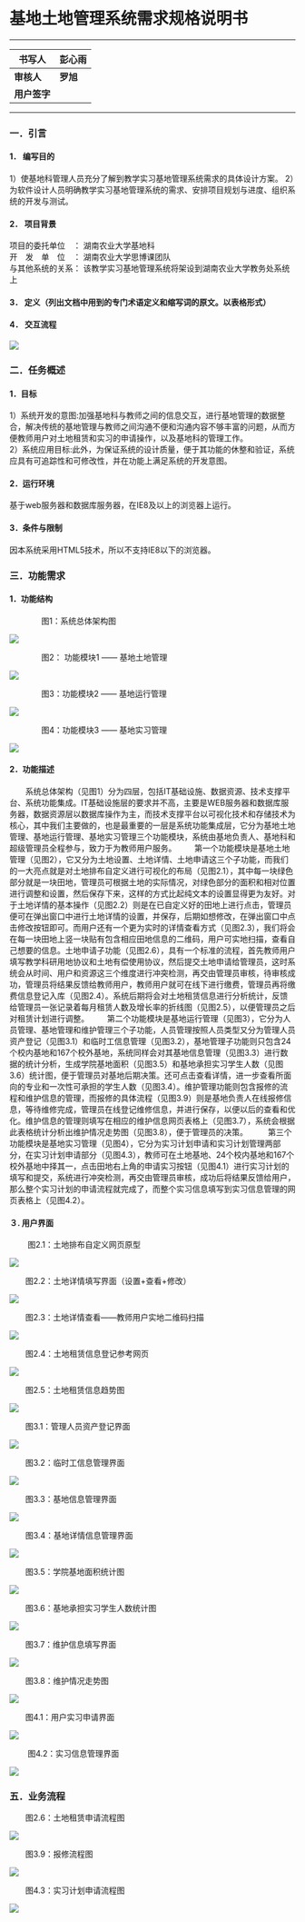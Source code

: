 # 基地土地管理系统需求规格说明书
************************************
| 书写人   | 彭心雨 |
| -------- | ------ |
| **审核人**   | **罗旭**   |
| **用户签字** |        |
***********************************
### 一．引言
#### 1． 编写目的
1）使基地科管理人员充分了解到教学实习基地管理系统需求的具体设计方案。 
2）为软件设计人员明确教学实习基地管理系统的需求、安排项目规划与进度、组织系统的开发与测试。
#### 2． 项目背景  
项目的委托单位　： 湖南农业大学基地科  
开　发　单　位　： 湖南农业大学思博课团队  
与其他系统的关系： 该教学实习基地管理系统将架设到湖南农业大学教务处系统上
#### 3． 定义（列出文档中用到的专门术语定义和缩写词的原文。以表格形式）
#### 4． 交互流程
![](images/1.jpg)
### 二．任务概述
#### 1．目标
 1）系统开发的意图:加强基地科与教师之间的信息交互，进行基地管理的数据整合，解决传统的基地管理与教师之间沟通不便和沟通内容不够丰富的问题，从而方便教师用户对土地租赁和实习的申请操作，以及基地科的管理工作。   
   2）系统应用目标:此外，为保证系统的设计质量，便于其功能的休整和验证，系统应具有可追踪性和可修改性，并在功能上满足系统的开发意图。
#### 2．运行环境
基于web服务器和数据库服务器，在IE8及以上的浏览器上运行。
#### 3．条件与限制
因本系统采用HTML5技术，所以不支持IE8以下的浏览器。
### 三．功能需求
#### 1．功能结构
　　　　图1：系统总体架构图

![](images/2.jpg)

　　　　图2： 功能模块1 —— 基地土地管理
    
![](images/3.jpg)

　　　　图3：功能模块2 —— 基地运行管理
    
![](images/4.jpg)

　　　　图4：功能模块3 —— 基地实习管理
    
![](images/5.jpg)
#### 2．功能描述
　　系统总体架构（见图1）分为四层，包括IT基础设施、数据资源、技术支撑平台、系统功能集成。IT基础设施层的要求并不高，主要是WEB服务器和数据库服务器，数据资源层以数据库操作为主，而技术支撑平台以可视化技术和存储技术为核心，其中我们主要做的，也是最重要的一层是系统功能集成层，它分为基地土地管理、基地运行管理、基地实习管理三个功能模块，系统由基地负责人、基地科和超级管理员全程参与，致力于为教师用户服务。
  　　第一个功能模块是基地土地管理（见图2），它又分为土地设置、土地详情、土地申请这三个子功能，而我们的一大亮点就是对土地排布自定义进行可视化的布局（见图2.1），其中每一块绿色部分就是一块田地，管理员可根据土地的实际情况，对绿色部分的面积和相对位置进行调整和设置，然后保存下来，这样的方式比起纯文本的设置显得更为友好。对于土地详情的基本操作（见图2.2）则是在已自定义好的田地上进行点击，管理员便可在弹出窗口中进行土地详情的设置，并保存，后期如想修改，在弹出窗口中点击修改按钮即可。而用户还有一个更为实时的详情查看方式（见图2.3），我们将会在每一块田地上竖一块贴有包含相应田地信息的二维码，用户可实地扫描，查看自己想要的信息。土地申请子功能（见图2.6），具有一个标准的流程，首先教师用户填写教学科研用地协议和土地有偿使用协议，然后提交土地申请给管理员，这时系统会从时间、用户和资源这三个维度进行冲突检测，再交由管理员审核，待审核成功，管理员将结果反馈给教师用户，教师用户就可在线下进行缴费，管理员再将缴费信息登记入库（见图2.4）。系统后期将会对土地租赁信息进行分析统计，反馈给管理员一张记录着每月租赁人数及增长率的折线图（见图2.5），以便管理员之后对租赁计划进行调整。
    　　第二个功能模块是基地运行管理（见图3），它分为人员管理、基地管理和维护管理三个子功能，人员管理按照人员类型又分为管理人员资产登记（见图3.1）和临时工信息管理（见图3.2），基地管理子功能则只包含24个校内基地和167个校外基地，系统同样会对其基地信息管理（见图3.3）进行数据的统计分析，生成学院基地面积（见图3.5）和基地承担实习学生人数（见图3.6）统计图，便于管理员对基地后期决策。还可点击查看详情，进一步查看所面向的专业和一次性可承担的学生人数（见图3.4）。维护管理功能则包含报修的流程和维护信息的管理，而报修的具体流程（见图3.9）则是基地负责人在线报修信息，等待维修完成，管理员在线登记维修信息，并进行保存，以便以后的查看和优化。维护信息的管理则填写在相应的维护信息网页表格上（见图3.7），系统会根据此表格统计分析出维护情况走势图（见图3.8），便于管理员的决策。
      　　 第三个功能模块是基地实习管理（见图4），它分为实习计划申请和实习计划管理两部分，在实习计划申请部分（见图4.3），教师可在土地基地、24个校内基地和167个校外基地中择其一，点击田地右上角的申请实习按钮（见图4.1）进行实习计划的填写和提交，系统进行冲突检测，再交由管理员审核，成功后将结果反馈给用户，那么整个实习计划的申请流程就完成了，而整个实习信息填写到实习信息管理的网页表格上（见图4.2）。
#### ３. 用户界面 
　　 图2.1：土地排布自定义网页原型
   
![](images/6.jpg)

　　图2.2：土地详情填写界面（设置+查看+修改）
  
![](images/7.jpg)

　　图2.3：土地详情查看——教师用户实地二维码扫描
  
![](images/8.jpg)

　　图2.4：土地租赁信息登记参考网页
  
![](images/9.jpg)

　　图2.5：土地租赁信息趋势图
  
![](images/10.jpg)

　　图3.1：管理人员资产登记界面

![](images/11.jpg)

　　图3.2：临时工信息管理界面
  
![](images/12.jpg)
  
　　图3.3：基地信息管理界面
  
![](images/13.jpg)

　　图3.4：基地详情信息管理界面
  
![](images/14.jpg)

　　图3.5：学院基地面积统计图
  
![](images/15.jpg)

　　图3.6：基地承担实习学生人数统计图
  
![](images/16.jpg)

　　图3.7：维护信息填写界面
  
![](images/17.jpg)

　　图3.8：维护情况走势图
  
![](images/18.jpg)

　　图4.1：用户实习申请界面
  
![](images/19.jpg)

　　 图4.2：实习信息管理界面
   
![](images/20.jpg)
### 五．业务流程
　　图2.6：土地租赁申请流程图
  
![](images/21.jpg)

　　图3.9：报修流程图
  
![](images/22.jpg)

　　图4.3：实习计划申请流程图
  
![](images/23.jpg)


 
